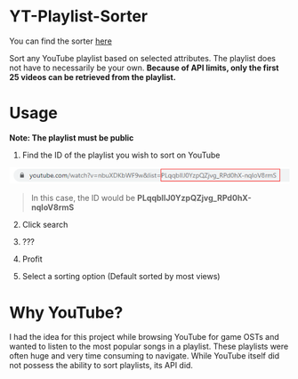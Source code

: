 # YT-Playlist-Sorter

You can find the sorter [here](https://playlist-view-sorter.firebaseapp.com/)

Sort any YouTube playlist based on selected attributes. The playlist does not have to necessarily be your own. **Because of API limits, only the first 25 videos can be retrieved from the playlist.**

# Usage

**Note: The playlist must be public**

1. Find the ID of the playlist you wish to sort on YouTube

![Get playlist ID](src/assets/playlistID.png)

> In this case, the ID would be **PLqqbIIJ0YzpQZjvg_RPd0hX-nqloV8rmS**

2. Click search

3. ???

4. Profit

5. Select a sorting option (Default sorted by most views)

# Why YouTube?

I had the idea for this project while browsing YouTube for game OSTs and wanted to listen to the most popular songs in a playlist. These playlists were often huge and very time consuming to navigate. While YouTube itself did not possess the ability to sort playlists, its API did.

